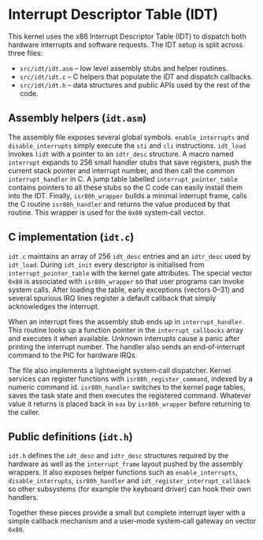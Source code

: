 # Interrupt Descriptor Table (IDT)

This kernel uses the x86 Interrupt Descriptor Table (IDT) to dispatch both
hardware interrupts and software requests.  The IDT setup is split across three
files:

* `src/idt/idt.asm` – low level assembly stubs and helper routines.
* `src/idt/idt.c` – C helpers that populate the IDT and dispatch callbacks.
* `src/idt/idt.h` – data structures and public APIs used by the rest of the code.

## Assembly helpers (`idt.asm`)

The assembly file exposes several global symbols.  `enable_interrupts` and
`disable_interrupts` simply execute the `sti` and `cli` instructions.  `idt_load`
invokes `lidt` with a pointer to an `idtr_desc` structure.  A macro named
`interrupt` expands to 256 small handler stubs that save registers, push the
current stack pointer and interrupt number, and then call the common
`interrupt_handler` in C.  A jump table labelled `interrupt_pointer_table`
contains pointers to all these stubs so the C code can easily install them into
the IDT.  Finally, `isr80h_wrapper` builds a minimal interrupt frame, calls the
C routine `isr80h_handler` and returns the value produced by that routine.  This
wrapper is used for the `0x80` system‑call vector.

## C implementation (`idt.c`)

`idt.c` maintains an array of 256 `idt_desc` entries and an `idtr_desc` used by
`idt_load`.  During `idt_init` every descriptor is initialised from
`interrupt_pointer_table` with the kernel gate attributes.  The special vector
`0x80` is associated with `isr80h_wrapper` so that user programs can invoke
system calls.  After loading the table, early exceptions (vectors 0–31) and
several spurious IRQ lines register a default callback that simply acknowledges
the interrupt.

When an interrupt fires the assembly stub ends up in `interrupt_handler`.
This routine looks up a function pointer in the `interrupt_callbacks` array and
executes it when available.  Unknown interrupts cause a panic after printing the
interrupt number.  The handler also sends an end‑of‑interrupt command to the PIC
for hardware IRQs.

The file also implements a lightweight system‑call dispatcher.  Kernel services
can register functions with `isr80h_register_command`, indexed by a numeric
command id.  `isr80h_handler` switches to the kernel page tables,
saves the task state and then executes the registered command.  Whatever value
it returns is placed back in `eax` by `isr80h_wrapper` before returning to the
caller.

## Public definitions (`idt.h`)

`idt.h` defines the `idt_desc` and `idtr_desc` structures required by the
hardware as well as the `interrupt_frame` layout pushed by the assembly
wrappers.  It also exposes helper functions such as `enable_interrupts`,
`disable_interrupts`, `isr80h_handler` and `idt_register_interrupt_callback` so
other subsystems (for example the keyboard driver) can hook their own handlers.

Together these pieces provide a small but complete interrupt layer with a simple
callback mechanism and a user‑mode system‑call gateway on vector `0x80`.
